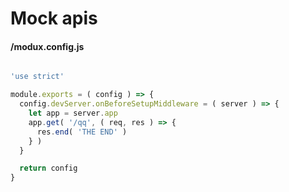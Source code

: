 # Mock apis

#### /modux.config.js

```js

'use strict'

module.exports = ( config ) => {
  config.devServer.onBeforeSetupMiddleware = ( server ) => {
    let app = server.app
    app.get( '/qq', ( req, res ) => {
      res.end( 'THE END' )
    } )
  }

  return config
}

```